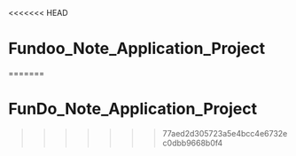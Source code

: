 <<<<<<< HEAD
# Fundoo_Note_Application_Project
=======
# FunDo_Note_Application_Project
>>>>>>> 77aed2d305723a5e4bcc4e6732ec0dbb9668b0f4
